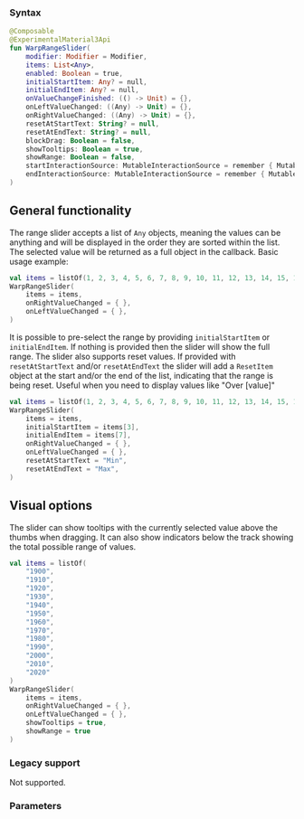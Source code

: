### Syntax

```kotlin example
@Composable
@ExperimentalMaterial3Api
fun WarpRangeSlider(
    modifier: Modifier = Modifier,
    items: List<Any>,
    enabled: Boolean = true,
    initialStartItem: Any? = null,
    initialEndItem: Any? = null,
    onValueChangeFinished: (() -> Unit) = {},
    onLeftValueChanged: ((Any) -> Unit) = {},
    onRightValueChanged: ((Any) -> Unit) = {},
    resetAtStartText: String? = null,
    resetAtEndText: String? = null,
    blockDrag: Boolean = false,
    showTooltips: Boolean = true,
    showRange: Boolean = false,
    startInteractionSource: MutableInteractionSource = remember { MutableInteractionSource() },
    endInteractionSource: MutableInteractionSource = remember { MutableInteractionSource() },
)
```
## General functionality
The range slider accepts a list of `Any` objects, meaning the values can be anything and will be displayed in the order they are sorted within the list.
The selected value will be returned as a full object in the callback.
Basic usage example:

```kotlin example
val items = listOf(1, 2, 3, 4, 5, 6, 7, 8, 9, 10, 11, 12, 13, 14, 15, 16, 17, 18, 19, 20)
WarpRangeSlider(
    items = items,
    onRightValueChanged = { },
    onLeftValueChanged = { },
)
```
It is possible to pre-select the range by providing `initialStartItem` or `initialEndItem`. If nothing is provided then the slider will show the full range.
The slider also supports reset values. If provided with `resetAtStartText` and/or `resetAtEndText` the slider will add a `ResetItem` object at the start and/or the end of the list, indicating that the range is being reset. Useful when you need to display values like "Over [value]"
```kotlin example
val items = listOf(1, 2, 3, 4, 5, 6, 7, 8, 9, 10, 11, 12, 13, 14, 15, 16, 17, 18, 19, 20)
WarpRangeSlider(
    items = items,
    initialStartItem = items[3],
    initialEndItem = items[7],
    onRightValueChanged = { },
    onLeftValueChanged = { },
    resetAtStartText = "Min",
    resetAtEndText = "Max",
)
```
## Visual options
The slider can show tooltips with the currently selected value above the thumbs when dragging. It can also show indicators below the track showing the total possible range of values. 

```kotlin example
val items = listOf(
    "1900",
    "1910",
    "1920",
    "1930",
    "1940",
    "1950",
    "1960",
    "1970",
    "1980",
    "1990",
    "2000",
    "2010",
    "2020"
)
WarpRangeSlider(
    items = items,
    onRightValueChanged = { },
    onLeftValueChanged = { },
    showTooltips = true,
    showRange = true
)
```

### Legacy support

Not supported.


### Parameters

<api-table type=android component="RangeSlider" />


```kotlin example

```